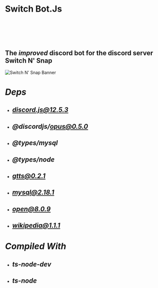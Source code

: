 # **Switch Bot.Js**
<br></br>
<br></br>
## The *improved* discord bot for the discord server Switch N' Snap

![Switch N' Snap Banner](https://user-images.githubusercontent.com/13318752/108582227-6d3af100-72f7-11eb-8670-e7514d4d0d17.png)

# *Deps*
* ## ***discord.js@12.5.3***
* ## ***@discordjs/opus@0.5.0***
* ## ***@types/mysql***
* ## ***@types/node***
* ## ***gtts@0.2.1***
* ## ***mysql@2.18.1***
* ## ***open@8.0.9***
* ## ***wikipedia@1.1.1***

# *Compiled With*
* ## ***ts-node-dev***
* ## ***ts-node***
